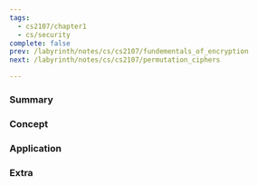 ```yaml
---
tags:
  - cs2107/chapter1
  - cs/security
complete: false
prev: /labyrinth/notes/cs/cs2107/fundementals_of_encryption
next: /labyrinth/notes/cs/cs2107/permutation_ciphers

---
```

### Summary

### Concept

### Application

### Extra

